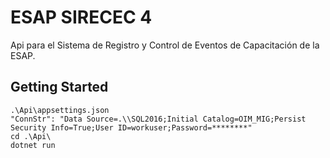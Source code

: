 # ESAP SIRECEC 4

Api para el Sistema de Registro y Control de Eventos de Capacitación de la ESAP.

## Getting Started

```
.\Api\appsettings.json
"ConnStr": "Data Source=.\\SQL2016;Initial Catalog=OIM_MIG;Persist Security Info=True;User ID=workuser;Password=********"
cd .\Api\
dotnet run
```
